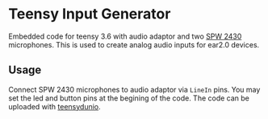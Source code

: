 # Teensy Input Generator
Embedded code for teensy 3.6 with audio adaptor and two [SPW 2430](https://www.adafruit.com/product/2716) microphones. This is used to create analog audio inputs for ear2.0 devices.

## Usage
Connect SPW 2430 microphones to audio adaptor via `LineIn` pins. You may set the led and button pins at the begining of the code. The code can be uploaded with [teensydunio](https://www.pjrc.com/teensy/teensyduino.html). 
